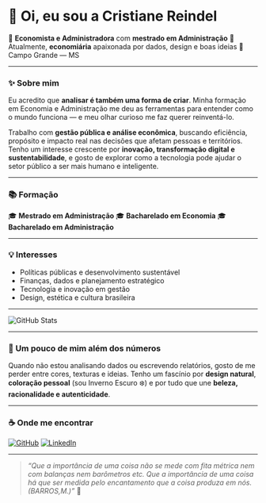 # 👋 Oi, eu sou a Cristiane Reindel

💼 **Economista e Administradora** com **mestrado em Administração**
🌱 Atualmente, **economiária** apaixonada por dados, design e boas ideias
📍 Campo Grande — MS

---

### ✨ Sobre mim

Eu acredito que **analisar é também uma forma de criar**.
Minha formação em Economia e Administração me deu as ferramentas para entender como o mundo funciona — e meu olhar curioso me faz querer reinventá-lo.

Trabalho com **gestão pública e análise econômica**, buscando eficiência, propósito e impacto real nas decisões que afetam pessoas e territórios.
Tenho um interesse crescente por **inovação, transformação digital e sustentabilidade**, e gosto de explorar como a tecnologia pode ajudar o setor público a ser mais humano e inteligente.

---

### 📚 Formação

🎓 **Mestrado em Administração**
🎓 **Bacharelado em Economia**
🎓 **Bacharelado em Administração**

---

### 💡 Interesses

* Políticas públicas e desenvolvimento sustentável
* Finanças, dados e planejamento estratégico
* Tecnologia e inovação em gestão
* Design, estética e cultura brasileira 

---

![GitHub Stats](https://github-readme-stats.vercel.app/api?username=SEUUSERNAME&theme=transparent&bg_color=000&border_color=30A3DC&show_icons=true&icon_color=30A3DC&title_color=E94D5F&text_color=FFF)

---

### 🌸 Um pouco de mim além dos números

Quando não estou analisando dados ou escrevendo relatórios, gosto de me perder entre cores, texturas e ideias.
Tenho um fascínio por **design natural**, **coloração pessoal** (sou Inverno Escuro ❄️) e por tudo que une **beleza, racionalidade e autenticidade**.

---

### ☕ Onde me encontrar

[![GitHub](https://img.shields.io/badge/GitHub-100000?style=for-the-badge&logo=github&logoColor=white)](https://github.com/ReindelC)
[![LinkedIn](https://img.shields.io/badge/LinkedIn-0077B5?style=for-the-badge&logo=linkedin&logoColor=white)](https://www.linkedin.com/in/cristiane-reindel-ba147a347/)

---

> *“Que a importância de uma coisa não se mede com fita métrica nem com balanças nem barômetros etc. Que a importância de uma coisa há que ser medida pelo encantamento que a coisa produza em nós. (BARROS,M.)”* 🌾
